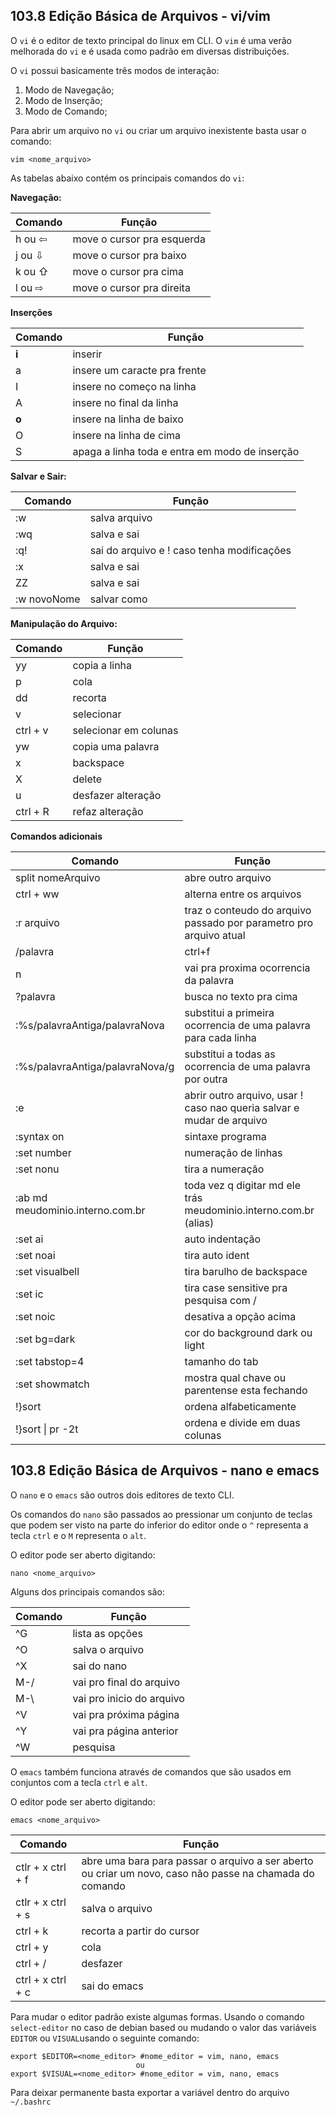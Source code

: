 ## 103.8 Edição Básica de Arquivos - vi/vim

O `vi` é o editor de texto principal do linux em CLI. O `vim` é uma verão melhorada do `vi` e é usada como padrão em diversas distribuições.

O `vi` possui basicamente três modos de interação:
1. Modo de Navegação;
2. Modo de Inserção;
3. Modo de Comando;

Para abrir um arquivo no `vi` ou criar um arquivo inexistente basta usar o comando:

```shell
vim <nome_arquivo>
```

As tabelas abaixo contém os principais comandos do `vi`:

**Navegação:**

Comando | Função
--------|-------
h ou ⇦	|move o cursor pra esquerda
j ou ⇩  |move o cursor pra baixo
k ou ⇧  |move o cursor pra cima
l ou ⇨  |move o cursor pra direita

**Inserções**

Comando | Função
--------|----------------------------------------------
**i**   |inserir
a       |insere um caracte pra frente
I       |insere no começo na linha
A       |insere no final da linha
**o**   |insere na linha de baixo
O       |insere na linha de cima
S       |apaga a linha toda e entra em modo de inserção

**Salvar e Sair:**

Comando     | Função
------------|------------------------------------------
:w          |salva arquivo
:wq         |salva e sai
:q!         |sai do arquivo e ! caso tenha modificações
:x          |salva e sai
ZZ          |salva e sai
:w novoNome |salvar como

**Manipulação do Arquivo:**

Comando     | Função
------------|---------------------
yy          |copia a linha
p           |cola
dd          |recorta
v           |selecionar
ctrl + v    |selecionar em colunas
yw          | copia uma palavra
x           | backspace
X           | delete
u           | desfazer alteração
ctrl + R    |refaz alteração

**Comandos adicionais**

Comando                         | Função
--------------------------------|--------------------------
split nomeArquivo		        |abre outro arquivo
ctrl + ww				        | alterna entre os arquivos
:r arquivo				        | traz o conteudo do arquivo passado por parametro pro arquivo atual
/palavra				        | ctrl+f
n						        |vai pra proxima ocorrencia da palavra
?palavra				        |busca no texto pra cima
:%s/palavraAntiga/palavraNova   |substitui a primeira ocorrencia de uma palavra para cada linha
:%s/palavraAntiga/palavraNova/g |substitui a todas as ocorrencia de uma palavra por outra
:e 					            |abrir outro arquivo, usar ! caso nao queria salvar e mudar de arquivo
:syntax on			            |sintaxe programa
:set number			            |numeração de linhas
:set nonu			            |tira a numeração
:ab md meudominio.interno.com.br    |toda vez q digitar md ele trás meudominio.interno.com.br (alias)
:set ai							    |auto indentação
:set noai						    |tira auto ident
:set visualbell					    |tira barulho de backspace
:set ic							    |tira case sensitive pra pesquisa com /
:set noic						    |desativa a opção acima
:set bg=dark					    |cor do background dark ou light
:set tabstop=4					    |tamanho do tab
:set showmatch					    |mostra qual chave ou parentense esta fechando
!}sort							    |ordena alfabeticamente
!}sort \| pr -2t					    |ordena e divide em duas colunas

## 103.8 Edição Básica de Arquivos - nano e emacs

O `nano` e o `emacs` são outros dois editores de texto CLI.

Os comandos do `nano` são passados ao pressionar um conjunto de teclas que podem ser visto na parte do inferior do editor onde o `^` representa a tecla `ctrl` e o `M` representa o `alt`.

O editor pode ser aberto digitando:

```shell
nano <nome_arquivo>
```

Alguns dos principais comandos são:

Comando       | Função
--------------|-----------------
^G            | lista as opções
^O            | salva o arquivo
^X            | sai do nano
M-/           | vai pro final do arquivo
M-\           | vai pro inicio do arquivo
^V            | vai pra próxima página
^Y            | vai pra página anterior
^W            | pesquisa

O `emacs` também funciona através de comandos que são usados em conjuntos com a tecla `ctrl` e `alt`.

O editor pode ser aberto digitando:

```shell
emacs <nome_arquivo>
```

Comando           | Função
------------------|-----------------
ctlr + x ctrl + f |abre uma bara para passar o arquivo a ser aberto ou criar um novo, caso não passe na chamada do comando
ctlr + x ctrl + s | salva o arquivo
ctrl + k          | recorta a partir do cursor
ctrl + y          | cola
ctrl + /          | desfazer
ctrl + x ctrl + c | sai do emacs

Para mudar o editor padrão existe algumas formas.
Usando o comando `select-editor` no caso de debian based ou mudando o valor das variáveis `EDITOR` ou `VISUAL`usando o seguinte comando:

```shell
export $EDITOR=<nome_editor> #nome_editor = vim, nano, emacs
                            ou
export $VISUAL=<nome_editor> #nome_editor = vim, nano, emacs
```

Para deixar permanente basta exportar a variável dentro do arquivo `~/.bashrc`